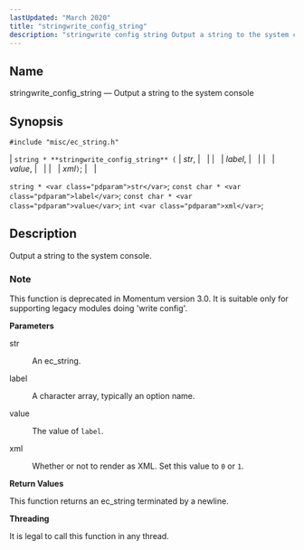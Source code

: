 ```yaml
---
lastUpdated: "March 2020"
title: "stringwrite_config_string"
description: "stringwrite config string Output a string to the system console string stringwrite config string str label value xml string str const char label const char value int xml Output a string to the system console This function is deprecated in Momentum version 3 0 It is suitable only for supporting..."
---
```


<a name="apis.stringwrite_config_string"></a> 
## Name

stringwrite_config_string — Output a string to the system console

## Synopsis

`#include "misc/ec_string.h"`

| `string * **stringwrite_config_string** (` | <var class="pdparam">str</var>, |   |
|   | <var class="pdparam">label</var>, |   |
|   | <var class="pdparam">value</var>, |   |
|   | <var class="pdparam">xml</var>`)`; |   |

`string * <var class="pdparam">str</var>`;
`const char * <var class="pdparam">label</var>`;
`const char * <var class="pdparam">value</var>`;
`int <var class="pdparam">xml</var>`;<a name="idp63116960"></a> 
## Description

Output a string to the system console.

### Note

This function is deprecated in Momentum version 3.0\. It is suitable only for supporting legacy modules doing 'write config'.

**<a name="idp63119216"></a> Parameters**

<dl class="variablelist">

<dt>str</dt>

<dd>

An ec_string.

</dd>

<dt>label</dt>

<dd>

A character array, typically an option name.

</dd>

<dt>value</dt>

<dd>

The value of `label`.

</dd>

<dt>xml</dt>

<dd>

Whether or not to render as XML. Set this value to `0` or `1`.

</dd>

</dl>

**<a name="idp63128800"></a> Return Values**

This function returns an ec_string terminated by a newline.

**<a name="idp63129744"></a> Threading**

It is legal to call this function in any thread.
